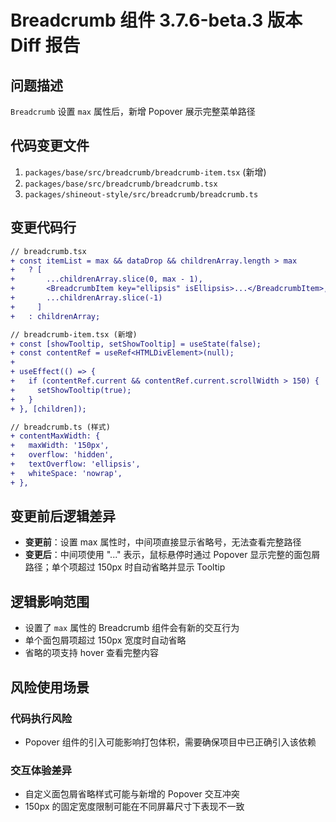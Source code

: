 # Breadcrumb 组件 3.7.6-beta.3 版本 Diff 报告

## 问题描述
`Breadcrumb` 设置 `max` 属性后，新增 Popover 展示完整菜单路径

## 代码变更文件
1. `packages/base/src/breadcrumb/breadcrumb-item.tsx` (新增)
2. `packages/base/src/breadcrumb/breadcrumb.tsx` 
3. `packages/shineout-style/src/breadcrumb/breadcrumb.ts`

## 变更代码行
```diff
// breadcrumb.tsx
+ const itemList = max && dataDrop && childrenArray.length > max 
+   ? [
+       ...childrenArray.slice(0, max - 1),
+       <BreadcrumbItem key="ellipsis" isEllipsis>...</BreadcrumbItem>,
+       ...childrenArray.slice(-1)
+     ]
+   : childrenArray;

// breadcrumb-item.tsx (新增)
+ const [showTooltip, setShowTooltip] = useState(false);
+ const contentRef = useRef<HTMLDivElement>(null);
+ 
+ useEffect(() => {
+   if (contentRef.current && contentRef.current.scrollWidth > 150) {
+     setShowTooltip(true);
+   }
+ }, [children]);

// breadcrumb.ts (样式)
+ contentMaxWidth: {
+   maxWidth: '150px',
+   overflow: 'hidden',
+   textOverflow: 'ellipsis',
+   whiteSpace: 'nowrap',
+ },
```

## 变更前后逻辑差异
- **变更前**：设置 max 属性时，中间项直接显示省略号，无法查看完整路径
- **变更后**：中间项使用 "..." 表示，鼠标悬停时通过 Popover 显示完整的面包屑路径；单个项超过 150px 时自动省略并显示 Tooltip

## 逻辑影响范围
- 设置了 `max` 属性的 Breadcrumb 组件会有新的交互行为
- 单个面包屑项超过 150px 宽度时自动省略
- 省略的项支持 hover 查看完整内容

## 风险使用场景

### 代码执行风险
- Popover 组件的引入可能影响打包体积，需要确保项目中已正确引入该依赖

### 交互体验差异
- 自定义面包屑省略样式可能与新增的 Popover 交互冲突
- 150px 的固定宽度限制可能在不同屏幕尺寸下表现不一致